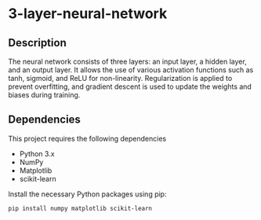 # 3-layer-neural-network

## Description

The neural network consists of three layers: an input layer, a hidden layer, and an output layer. It allows the use of various activation functions such as tanh, sigmoid, and ReLU for non-linearity. Regularization is applied to prevent overfitting, and gradient descent is used to update the weights and biases during training.

## Dependencies

This project requires the following dependencies
- Python 3.x
- NumPy
- Matplotlib
- scikit-learn

Install the necessary Python packages using pip:

```bash
pip install numpy matplotlib scikit-learn
